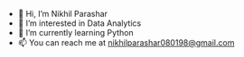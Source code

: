 - 👋 Hi, I’m Nikhil Parashar
- 👀 I’m interested in Data Analytics
- 🌱 I’m currently learning Python
- 📫 You can reach me at nikhilparashar080198@gmail.com 


